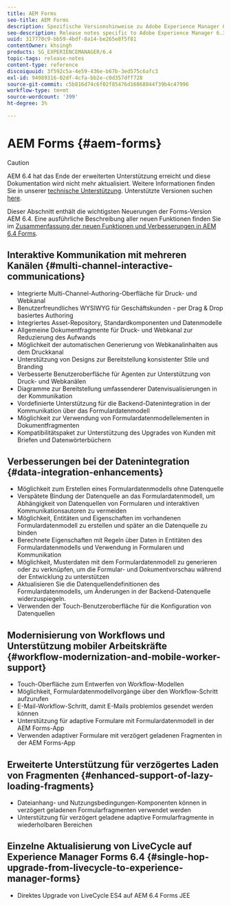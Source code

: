 ```yaml
---
title: AEM Forms
seo-title: AEM Forms
description: Spezifische Versionshinweise zu Adobe Experience Manager 6.3 Forms.
seo-description: Release notes specific to Adobe Experience Manager 6.3 Forms.
uuid: 317770c9-bb59-4bdf-8a14-be265e8f5f81
contentOwner: khsingh
products: SG_EXPERIENCEMANAGER/6.4
topic-tags: release-notes
content-type: reference
discoiquuid: 3f592c5a-4e59-436e-b67b-3ed575c6afc3
exl-id: 94989316-02df-4cfa-bb2e-c0d357dff728
source-git-commit: c5b816d74c6f02f85476d16868844f39b4c47996
workflow-type: tm+mt
source-wordcount: '399'
ht-degree: 3%

---
```


# AEM Forms {#aem-forms}

>[!CAUTION]
>
>AEM 6.4 hat das Ende der erweiterten Unterstützung erreicht und diese Dokumentation wird nicht mehr aktualisiert. Weitere Informationen finden Sie in unserer [technische Unterstützung](https://helpx.adobe.com/de/support/programs/eol-matrix.html). Unterstützte Versionen suchen [here](https://experienceleague.adobe.com/docs/?lang=de).

Dieser Abschnitt enthält die wichtigsten Neuerungen der Forms-Version AEM 6.4. Eine ausführliche Beschreibung aller neuen Funktionen finden Sie im [Zusammenfassung der neuen Funktionen und Verbesserungen in AEM 6.4 Forms](/help/forms/using/whats-new.md).

## Interaktive Kommunikation mit mehreren Kanälen {#multi-channel-interactive-communications}

* Integrierte Multi-Channel-Authoring-Oberfläche für Druck- und Webkanal
* Benutzerfreundliches WYSIWYG für Geschäftskunden - per Drag &amp; Drop basiertes Authoring
* Integriertes Asset-Repository, Standardkomponenten und Datenmodelle
* Allgemeine Dokumentfragmente für Druck- und Webkanal zur Reduzierung des Aufwands
* Möglichkeit der automatischen Generierung von Webkanalinhalten aus dem Druckkanal
* Unterstützung von Designs zur Bereitstellung konsistenter Stile und Branding
* Verbesserte Benutzeroberfläche für Agenten zur Unterstützung von Druck- und Webkanälen
* Diagramme zur Bereitstellung umfassenderer Datenvisualisierungen in der Kommunikation
* Vordefinierte Unterstützung für die Backend-Datenintegration in der Kommunikation über das Formulardatenmodell
* Möglichkeit zur Verwendung von Formulardatenmodellelementen in Dokumentfragmenten
* Kompatibilitätspaket zur Unterstützung des Upgrades von Kunden mit Briefen und Datenwörterbüchern

## Verbesserungen bei der Datenintegration {#data-integration-enhancements}

* Möglichkeit zum Erstellen eines Formulardatenmodells ohne Datenquelle
* Verspätete Bindung der Datenquelle an das Formulardatenmodell, um Abhängigkeit von Datenquellen von Formularen und interaktiven Kommunikationsautoren zu vermeiden
* Möglichkeit, Entitäten und Eigenschaften im vorhandenen Formulardatenmodell zu erstellen und später an die Datenquelle zu binden
* Berechnete Eigenschaften mit Regeln über Daten in Entitäten des Formulardatenmodells und Verwendung in Formularen und Kommunikation
* Möglichkeit, Musterdaten mit dem Formulardatenmodell zu generieren oder zu verknüpfen, um die Formular- und Dokumentvorschau während der Entwicklung zu unterstützen
* Aktualisieren Sie die Datenquellendefinitionen des Formulardatenmodells, um Änderungen in der Backend-Datenquelle widerzuspiegeln.
* Verwenden der Touch-Benutzeroberfläche für die Konfiguration von Datenquellen

## Modernisierung von Workflows und Unterstützung mobiler Arbeitskräfte {#workflow-modernization-and-mobile-worker-support}

* Touch-Oberfläche zum Entwerfen von Workflow-Modellen
* Möglichkeit, Formulardatenmodellvorgänge über den Workflow-Schritt aufzurufen
* E-Mail-Workflow-Schritt, damit E-Mails problemlos gesendet werden können
* Unterstützung für adaptive Formulare mit Formulardatenmodell in der AEM Forms-App
* Verwenden adaptiver Formulare mit verzögert geladenen Fragmenten in der AEM Forms-App

## Erweiterte Unterstützung für verzögertes Laden von Fragmenten {#enhanced-support-of-lazy-loading-fragments}

* Dateianhang- und Nutzungsbedingungen-Komponenten können in verzögert geladenen Formularfragmenten verwendet werden
* Unterstützung für verzögert geladene adaptive Formularfragmente in wiederholbaren Bereichen

## Einzelne Aktualisierung von LiveCycle auf Experience Manager Forms 6.4 {#single-hop-upgrade-from-livecycle-to-experience-manager-forms}

* Direktes Upgrade von LiveCycle ES4 auf AEM 6.4 Forms JEE
